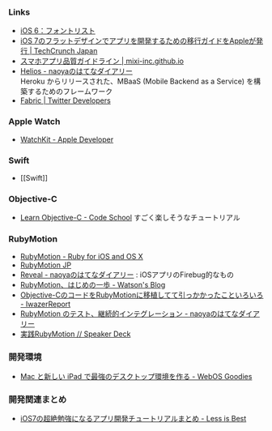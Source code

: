### Links
- [iOS 6：フォントリスト](http://support.apple.com/kb/HT5484?viewlocale=ja_JP&locale=ja_JP)
- [iOS 7のフラットデザインでアプリを開発するための移行ガイドをAppleが発行 | TechCrunch Japan](http://jp.techcrunch.com/2013/06/11/20130610apple-publishes-ios-7-transition-guide-to-help-developers-adopt-flat-design/)
- [スマホアプリ品質ガイドライン | mixi-inc.github.io](http://mixi-inc.github.io/guidelines/qa/smartphone/guideline.html)
- [Helios - naoyaのはてなダイアリー](http://d.hatena.ne.jp/naoya/20130912/1378963649)  
  Heroku からリリースされた、MBaaS (Mobile Backend as a Service) を構築するためのフレームワーク
- [Fabric | Twitter Developers](https://dev.twitter.com/products/fabric)

### Apple Watch
- [WatchKit - Apple Developer](https://developer.apple.com/watchkit/)

### Swift
- [[Swift]]

### Objective-C
- [Learn Objective-C - Code School](https://www.codeschool.com/courses/try-objective-c) すごく楽しそうなチュートリアル

### RubyMotion
- [RubyMotion - Ruby for iOS and OS X](http://www.rubymotion.com/)
- [RubyMotion JP](http://rubymotion.jp/)
- [Reveal - naoyaのはてなダイアリー](http://d.hatena.ne.jp/naoya/20130604/1370327853)
: iOSアプリのFirebug的なもの
- [RubyMotion、はじめの一歩 - Watson's Blog](http://watson1978.github.io/blog/2012/05/03/first-step-in-rubymotion_ja/)
- [Objective-CのコードをRubyMotionに移植してて引っかかったこといろいろ - IwazerReport](http://www.iwazer.com/~iwazawa/diary/2012/12/translate-objective-c-to-rubymotion.html)
- [RubyMotion のテスト、継続的インテグレーション - naoyaのはてなダイアリー](http://d.hatena.ne.jp/naoya/20130627/1372325650)
- [実践RubyMotion // Speaker Deck](https://speakerdeck.com/naoya/shi-jian-rubymotion)

### 開発環境
- [Mac と新しい iPad で最強のデスクトップ環境を作る - WebOS Goodies](http://webos-goodies.jp/archives/perfect_desktop_with_Mac_and_ipad.html)

### 開発関連まとめ
- [iOS7の超絶勉強になるアプリ開発チュートリアルまとめ - Less is Best](http://yss44.hatenablog.com/entry/2014/01/20/194343)
